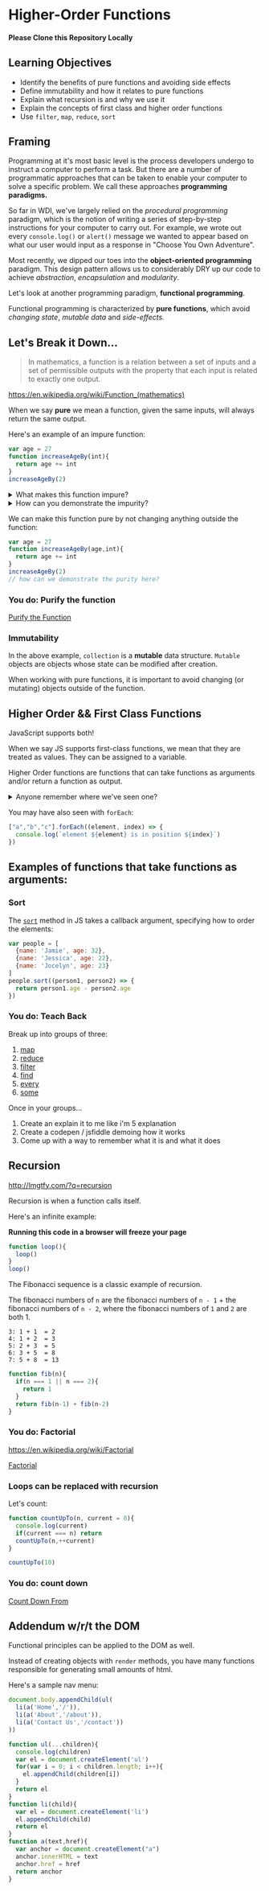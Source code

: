 # Higher-Order Functions

#### Please Clone this Repository Locally

## Learning Objectives

- Identify the benefits of pure functions and avoiding side effects
- Define immutability and how it relates to pure functions
- Explain what recursion is and why we use it
- Explain the concepts of first class and higher order functions
- Use `filter`, `map`, `reduce`, `sort`

## Framing

Programming at it's most basic level is the process developers undergo to instruct a computer to perform a task. But there are a number of programmatic approaches that can be taken to enable your computer to solve a specific problem. We call these approaches **programming paradigms.**

So far in WDI, we've largely relied on the *procedural programming* paradigm, which is the notion of writing a series of step-by-step instructions for your computer to carry out. For example, we wrote out every `console.log()` or `alert()` message we wanted to appear based on what our user would input as a response in "Choose You Own Adventure".

Most recently, we dipped our toes into the **object-oriented programming** paradigm. This design pattern allows us to considerably DRY up our code to achieve *abstraction*, *encapsulation* and *modularity*.

Let's look at another programming paradigm, __functional programming__.

Functional programming is characterized by **pure functions**, which avoid *changing state*, *mutable data* and *side-effects.*

## Let's Break it Down...

>In mathematics, a function is a relation between a set of inputs and a set of permissible outputs with the property that each input is related to exactly one output.

<https://en.wikipedia.org/wiki/Function_(mathematics)>

When we say __pure__ we mean a function, given the same inputs, will always return the same output.

Here's an example of an impure function:

```js
var age = 27
function increaseAgeBy(int){
  return age += int
}
increaseAgeBy(2)
```

<details>
  <summary>What makes this function impure?</summary>
  <p>The function changes variables outside of the function. This is a side-effect
  of the calling the function.</p>
</details>

<details>
  <summary>How can you demonstrate the impurity?</summary>
  <pre>console.log(age)</pre>
</details>

We can make this function pure by not changing anything outside the function:

```js
var age = 27
function increaseAgeBy(age,int){
  return age += int
}
increaseAgeBy(2)
// how can we demonstrate the purity here?
```

### You do: Purify the function

[Purify the Function](./01-purify-the-function.html)

### Immutability

In the above example, `collection` is a __mutable__ data structure. `Mutable`
objects are objects whose state can be modified after creation.

When working with pure functions, it is important to avoid changing (or mutating)
objects outside of the function.

## Higher Order && First Class Functions

JavaScript supports both!

When we say JS supports first-class functions, we mean that they
are treated as values. They can be assigned to a variable.

Higher Order functions are functions that can take functions as arguments and/or
return a function as output.

<details>
  <summary>Anyone remember where we've seen one?</summary>
  <p>`.on('click')`</p>
</details>

You may have also seen with `forEach`:

```js
["a","b","c"].forEach((element, index) => {
  console.log(`element ${element} is in position ${index}`)
})
```

## Examples of functions that take functions as arguments:

### Sort

The [`sort`](https://developer.mozilla.org/en-US/docs/Web/JavaScript/Reference/Global_Objects/Array/sort) method in JS takes a callback argument, specifying how to order the elements:

```js
var people = [
  {name: 'Jamie', age: 32},
  {name: 'Jessica', age: 22},
  {name: 'Jocelyn', age: 23}
]
people.sort((person1, person2) => {
  return person1.age - person2.age
})
```

### You do: Teach Back

Break up into groups of three:

1. [map](https://developer.mozilla.org/en-US/docs/Web/JavaScript/Reference/Global_Objects/Array/map)
1. [reduce](https://developer.mozilla.org/en-US/docs/Web/JavaScript/Reference/Global_Objects/Array/reduce)
1. [filter](https://developer.mozilla.org/en-US/docs/Web/JavaScript/Reference/Global_Objects/Array/filter)
1. [find](https://developer.mozilla.org/en-US/docs/Web/JavaScript/Reference/Global_Objects/Array/find)
1. [every](https://developer.mozilla.org/en-US/docs/Web/JavaScript/Reference/Global_Objects/Array/every)
1. [some](https://developer.mozilla.org/en-US/docs/Web/JavaScript/Reference/Global_Objects/Array/some)

Once in your groups...

1. Create an explain it to me like i'm 5 explanation
1. Create a codepen / jsfiddle demoing how it works
1. Come up with a way to remember what it is and what it does

## Recursion

<http://lmgtfy.com/?q=recursion>

Recursion is when a function calls itself.

Here's an infinite example:

__Running this code in a browser will freeze your page__

```js
function loop(){
  loop()
}
loop()
```

The Fibonacci sequence is a classic example of recursion.

The fibonacci numbers of `n` are the fibonacci numbers of `n - 1` + the
fibonacci numbers of `n - 2`,
where the fibonacci numbers of `1` and `2` are both 1.

```
3: 1 + 1  = 2
4: 1 + 2  = 3
5: 2 + 3  = 5
6: 3 + 5  = 8
7: 5 + 8  = 13
```

```js
function fib(n){
  if(n === 1 || n === 2){
    return 1
  }
  return fib(n-1) + fib(n-2)
}
```

### You do: Factorial

<https://en.wikipedia.org/wiki/Factorial>

[Factorial](./02-factorial.html)

### Loops can be replaced with recursion

Let's count:

```js
function countUpTo(n, current = 0){
  console.log(current)
  if(current === n) return
  countUpTo(n,++current)
}

countUpTo(10)
```


### You do: count down

[Count Down From](./03-count-down-from.html)

## Addendum w/r/t the DOM

Functional principles can be applied to the DOM as well.

Instead of creating objects with `render` methods, you have many functions
responsible for generating small amounts of html.

Here's a sample nav menu:

```js
document.body.appendChild(ul(
  li(a('Home','/')),
  li(a('About','/about')),
  li(a('Contact Us','/contact'))
))

function ul(...children){
  console.log(children)
  var el = document.createElement('ul')
  for(var i = 0; i < children.length; i++){
    el.appendChild(children[i])
  }
  return el
}
function li(child){
  var el = document.createElement('li')
  el.appendChild(child)
  return el
}
function a(text,href){
  var anchor = document.createElement("a")
  anchor.innerHTML = text
  anchor.href = href
  return anchor
}
```

